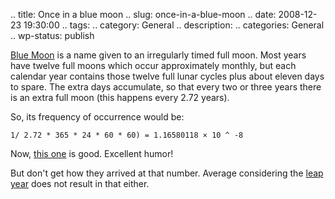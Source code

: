 .. title: Once in a blue moon
.. slug: once-in-a-blue-moon
.. date: 2008-12-23 19:30:00
.. tags: 
.. category: General
.. description: 
.. categories: General
.. wp-status: publish

[Blue Moon](http://en.wikipedia.org/wiki/Blue_moon) is a name given to an
irregularly timed full moon. Most years have twelve full moons which occur
approximately monthly, but each calendar year contains those twelve full lunar
cycles plus about eleven days to spare. The extra days accumulate, so that
every two or three years there is an extra full moon (this happens every 2.72
years).


So, its frequency of occurrence would be:

    1/ 2.72 * 365 * 24 * 60 * 60) = 1.16580118 × 10 ^ -8

Now, [this one](http://www.google.com/search?q=once+in+a+blue+moon)
is good. Excellent humor!

But don't get how they arrived at that number. Average considering the [leap year]("http://www.google.com/search?hl=en&amp;q=(3*(1%2F(2.72*365*24*60*60))+%2B+(1%2F(2.72*366*24*60*60)))%2F4&amp;btnG=Search")
does not result in that either.
